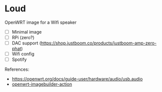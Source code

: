 # Loud
OpenWRT image for a Wifi speaker

 * [ ] Minimal image
 * [ ] RPi (zero?) 
 * [ ] DAC support (https://shop.justboom.co/products/justboom-amp-zero-phat) 
 * [ ] Wifi config
 * [ ] Spotify 

References:
 * https://openwrt.org/docs/guide-user/hardware/audio/usb.audio 
 * [openwrt-imagebuilder-action](https://github.com/izer-xyz/openwrt-imagebuilder-action)
